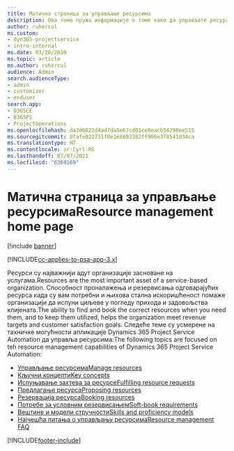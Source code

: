 ```yaml
---
title: Матична страница за управљање ресурсима
description: Ова тема пружа информације о томе како да управљате ресурсима.
author: ruhercul
ms.custom:
- dyn365-projectservice
- intro-internal
ms.date: 03/28/2019
ms.topic: article
ms.author: ruhercul
audience: Admin
search.audienceType:
- admin
- customizer
- enduser
search.app:
- D365CE
- D365PS
- ProjectOperations
ms.openlocfilehash: da3d6622d4ad7da5e67cd01ce6eacb54298ee515
ms.sourcegitcommit: 0fafe022731f0e1e8693382ff906e3f8541d34ca
ms.translationtype: HT
ms.contentlocale: sr-Cyrl-RS
ms.lasthandoff: 07/07/2021
ms.locfileid: "6369169"
---
```

# <a name="resource-management-home-page"></a><span data-ttu-id="1fc14-103">Матична страница за управљање ресурсима</span><span class="sxs-lookup"><span data-stu-id="1fc14-103">Resource management home page</span></span>

[!include [banner](../includes/psa-now-project-operations.md)]

[!INCLUDE[cc-applies-to-psa-app-3.x](../includes/cc-applies-to-psa-app-3x.md)]

<span data-ttu-id="1fc14-104">Ресурси су најважнији адут организације засноване на услугама.</span><span class="sxs-lookup"><span data-stu-id="1fc14-104">Resources are the most important asset of a service-based organization.</span></span> <span data-ttu-id="1fc14-105">Способност проналажења и резервисања одговарајућих ресурса када су вам потребни и њихова стална искоришћеност помаже организацији да испуни циљеве у погледу прихода и задовољства клијената.</span><span class="sxs-lookup"><span data-stu-id="1fc14-105">The ability to find and book the correct resources when you need them, and to keep them utilized, helps the organization meet revenue targets and customer satisfaction goals.</span></span> <span data-ttu-id="1fc14-106">Следеће теме су усмерене на тахничке могућности апликације Dynamics 365 Project Service Automation да управља ресурсима:</span><span class="sxs-lookup"><span data-stu-id="1fc14-106">The following topics are focused on teh resource management capabilities of Dynamics 365 Project Service Automation:</span></span>

- [<span data-ttu-id="1fc14-107">Управљање ресурсима</span><span class="sxs-lookup"><span data-stu-id="1fc14-107">Manage resources</span></span>](manage-resources.md)
- [<span data-ttu-id="1fc14-108">Кључни концепти</span><span class="sxs-lookup"><span data-stu-id="1fc14-108">Key concepts</span></span>](reports-key-concepts.md)
- [<span data-ttu-id="1fc14-109">Испуњавање захтева за ресурсе</span><span class="sxs-lookup"><span data-stu-id="1fc14-109">Fulfilling resource requests</span></span>](resource-management-fulfill-requests.md)
- [<span data-ttu-id="1fc14-110">Предлагање ресурса</span><span class="sxs-lookup"><span data-stu-id="1fc14-110">Proposing resources</span></span>](resource-management-propose-resources.md)
- [<span data-ttu-id="1fc14-111">Резервација ресурса</span><span class="sxs-lookup"><span data-stu-id="1fc14-111">Booking resources</span></span>](resource-management-book-resources-scheduleboard.md)
- [<span data-ttu-id="1fc14-112">Потребе за условним резервисањем</span><span class="sxs-lookup"><span data-stu-id="1fc14-112">Soft-book requirements</span></span>](resource-management-softbook-requirements.md)
- [<span data-ttu-id="1fc14-113">Вештине и модели стручности</span><span class="sxs-lookup"><span data-stu-id="1fc14-113">Skills and proficiency models</span></span>](resource-management-skills-proficiency.md)
- [<span data-ttu-id="1fc14-114">Најчешћа питања о управљању ресурсима</span><span class="sxs-lookup"><span data-stu-id="1fc14-114">Resource management FAQ</span></span>](resource-management-faq.md)


[!INCLUDE[footer-include](../includes/footer-banner.md)]